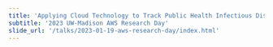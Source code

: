 ```yaml
---
title: 'Applying Cloud Technology to Track Public Health Infectious Disease'
subtitle: '2023 UW-Madison AWS Research Day'
slide_url: '/talks/2023-01-19-aws-research-day/index.html'
---
```

